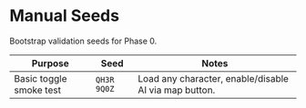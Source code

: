 # Manual Seeds

Bootstrap validation seeds for Phase 0.

| Purpose | Seed | Notes |
|---------|------|-------|
| Basic toggle smoke test | `QH3R 9Q0Z` | Load any character, enable/disable AI via map button. |
